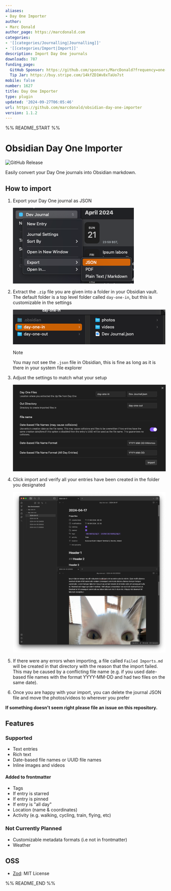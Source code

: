 ```yaml
---
aliases:
- Day One Importer
author:
- Marc Donald
author_page: https://marcdonald.com
categories:
- '[[categories/Journalling|Journalling]]'
- '[[categories/Import|Import]]'
description: Import Day One journals
downloads: 787
funding_page:
  GitHub Sponsor: https://github.com/sponsors/MarcDonald?frequency=one-time
  Tip Jar: https://buy.stripe.com/14kfZD1Wv8xTaUo7st
mobile: false
number: 1627
title: Day One Importer
type: plugin
updated: '2024-09-27T06:05:46'
url: https://github.com/marcdonald/obsidian-day-one-importer
version: 1.1.2
---
```


%% README_START %%

# Obsidian Day One Importer

![GitHub Release](https://img.shields.io/github/v/release/marcdonald/obsidian-day-one-importer)

Easily convert your Day One journals into Obsidian markdown.

## How to import

1. Export your Day One journal as JSON

   ![day-one-export.png](https://raw.githubusercontent.com/marcdonald/obsidian-day-one-importer/HEAD/.github/assets/day-one-export.png)

2. Extract the `.zip` file you are given into a folder in your Obsidian vault. The default folder is a top level
   folder called `day-one-in`, but this is customizable in the settings

   ![unzipped-in-obsidian.png](https://raw.githubusercontent.com/marcdonald/obsidian-day-one-importer/HEAD/.github/assets/unzipped-in-obsidian.png)

   > [!NOTE]
   > You may not see the `.json` file in Obsidian, this is fine as long as it is there in your system file explorer

3. Adjust the settings to match what your setup

   ![example-settings.png](https://raw.githubusercontent.com/marcdonald/obsidian-day-one-importer/HEAD/.github/assets/example-settings.png)

4. Click import and verify all your entries have been created in the folder you designated

   ![img.png](https://raw.githubusercontent.com/marcdonald/obsidian-day-one-importer/HEAD/.github/assets/successful-import.png)

5. If there were any errors when importing, a file called `Failed Imports.md` will be created in that directory with the
   reason that the import failed. This may be caused by a conflicting file name (e.g. if you used date-based file
   names with the format YYYY-MM-DD and had two files on the same date).

6. Once you are happy with your import, you can delete the journal JSON file and move the photos/videos to wherever
   you prefer

**If something doesn't seem right please file an issue on this repository.**

## Features

### Supported

- Text entries
- Rich text
- Date-based file names or UUID file names
- Inline images and videos

#### Added to frontmatter

- Tags
- If entry is starred
- If entry is pinned
- If entry is "all day"
- Location (name & coordinates)
- Activity (e.g. walking, cycling, train, flying, etc)

### Not Currently Planned

- Customizable metadata formats (i.e not in frontmatter)
- Weather

## OSS

- [Zod](https://zod.dev/): MIT License


%% README_END %%